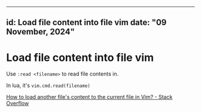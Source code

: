 
---
id: Load file content into file vim
date: "09 November, 2024"
---

# Load file content into file vim

Use `:read <filename>` to read file contents in.

In lua, it's `vim.cmd.read(filename)`

[How to load another file's content to the current file in Vim? - Stack Overflow](https://stackoverflow.com/questions/1169805/how-to-load-another-files-content-to-the-current-file-in-vim)
